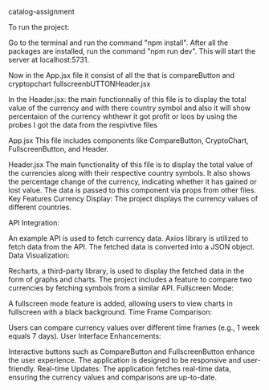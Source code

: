  catalog-assignment

To run the project:

 Go to the terminal and run the command "npm install".
 After all the packages are installed, run the command "npm run dev".
 This will start the server at localhost:5731.

 

 Now in the App.jsx file it consist of all the that is compareButton and cryptopchart fullscreenbUTTONHeader.jsx

 In the Header.jsx:  the main functionnaliy of this file is to display the total value of the currency and with there country symbol  and also it will show percentaion of the currency whthewr it got profit or loos  by using the probes I got the data from the respivtive files

 App.jsx
 This file includes components like CompareButton, CryptoChart, FullscreenButton, and Header.

 Header.jsx
 The main functionality of this file is to display the total value of the currencies along with their respective country symbols. It also shows the percentage change of the currency, indicating whether it has gained or lost value. The data is passed to this component via props from other files.
 Key Features
 Currency Display: The project displays the currency values of different countries.


 API Integration:

 An example API is used to fetch currency data.
 Axios library is utilized to fetch data from the API.
 The fetched data is converted into a JSON object.
 Data Visualization:

 Recharts, a third-party library, is used to display the fetched data in the form of graphs and charts.
 The project includes a feature to compare two currencies by fetching symbols from a similar API.
 Fullscreen Mode:

 A fullscreen mode feature is added, allowing users to view charts in fullscreen with a black background.
 Time Frame Comparison:

 Users can compare currency values over different time frames (e.g., 1 week equals 7 days).
 User Interface Enhancements:

 Interactive buttons such as CompareButton and FullscreenButton enhance the user experience.
 The application is designed to be responsive and user-friendly.
 Real-time Updates: The application fetches real-time data, ensuring the currency values and comparisons are up-to-date.